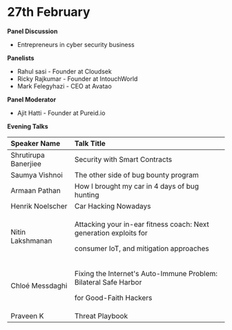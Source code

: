 # 27th February

**Panel Discussion**

* Entrepreneurs in cyber security business

**Panelists** 

* Rahul sasi - Founder at Cloudsek
* Ricky Rajkumar - Founder at IntouchWorld 
* Mark Felegyhazi - CEO at Avatao 

**Panel Moderator** 

* Ajit Hatti - Founder at Pureid.io

 **Evening Talks**

<table>
  <thead>
    <tr>
      <th style="text-align:left">Speaker Name</th>
      <th style="text-align:left"><b>Talk Title</b>
      </th>
    </tr>
  </thead>
  <tbody>
    <tr>
      <td style="text-align:left">Shrutirupa Banerjiee</td>
      <td style="text-align:left">Security with Smart Contracts</td>
    </tr>
    <tr>
      <td style="text-align:left">Saumya Vishnoi</td>
      <td style="text-align:left">The other side of bug bounty program</td>
    </tr>
    <tr>
      <td style="text-align:left">Armaan Pathan</td>
      <td style="text-align:left">How I brought my car in 4 days of bug hunting</td>
    </tr>
    <tr>
      <td style="text-align:left">Henrik Noelscher</td>
      <td style="text-align:left">Car Hacking Nowadays</td>
    </tr>
    <tr>
      <td style="text-align:left">Nitin Lakshmanan</td>
      <td style="text-align:left">
        <p>Attacking your in-ear fitness coach: Next generation exploits for</p>
        <p>consumer IoT, and mitigation approaches</p>
      </td>
    </tr>
    <tr>
      <td style="text-align:left">Chloé Messdaghi</td>
      <td style="text-align:left">
        <p>Fixing the Internet's Auto-Immune Problem: Bilateral Safe Harbor</p>
        <p>for Good-Faith Hackers</p>
      </td>
    </tr>
    <tr>
      <td style="text-align:left">Praveen K</td>
      <td style="text-align:left">Threat Playbook</td>
    </tr>
  </tbody>
</table>